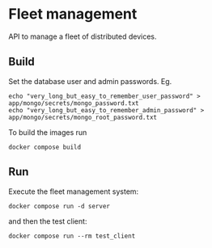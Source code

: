 # Fleet management
API to manage a fleet of distributed devices.


## Build
Set the database user and admin passwords. Eg.

    echo "very_long_but_easy_to_remember_user_password" > app/mongo/secrets/mongo_password.txt
    echo "very_long_but_easy_to_remember_admin_password" > app/mongo/secrets/mongo_root_password.txt

To build the images run

    docker compose build


## Run

Execute the fleet management system:

    docker compose run -d server

and then the test client:

    docker compose run --rm test_client
